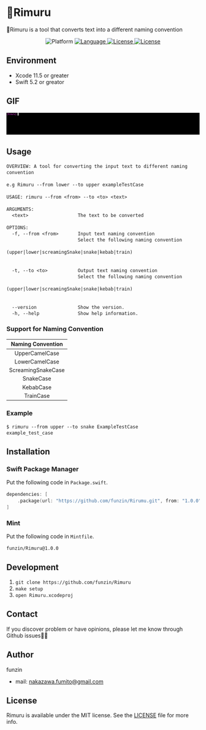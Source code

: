# 🧊Rimuru
🧊Rimuru is a tool that converts text into a different naming convention

<p align="center">
  <img src="http://img.shields.io/badge/platform-mac-blue.svg?style=flat" alt="Platform" />
  <a href="https://developer.apple.com/swift">
    <img src="http://img.shields.io/badge/Swift-5.2-brightgreen.svg?style=flat" alt="Language">
  </a>
  <a href="./LICENSE">
    <img src="https://img.shields.io/github/license/funzin/Rimuru" alt="License" />
  </a>
  <a href="https://twitter.com/_funzin">
    <img src="https://img.shields.io/badge/twitter-@_funzin-blue.svg" alt="License" />
  </a>
</p>

## Environment
- Xcode 11.5 or greater
- Swift 5.2 or greator

## GIF
![demo](Resources/gif/demo.gif)

## Usage
```
OVERVIEW: A tool for converting the input text to different naming convention

e.g Rimuru --from lower --to upper exampleTestCase

USAGE: rimuru --from <from> --to <to> <text>

ARGUMENTS:
  <text>                  The text to be converted

OPTIONS:
  -f, --from <from>       Input text naming convention
                          Select the following naming convention
                          (upper|lower|screamingSnake|snake|kebab|train)


  -t, --to <to>           Output text naming convention
                          Select the following naming convention
                          (upper|lower|screamingSnake|snake|kebab|train)


  --version               Show the version.
  -h, --help              Show help information.
```

### Support for Naming Convention
|Naming Convention|
|:-:|
|UpperCamelCase|
|LowerCamelCase|
|ScreamingSnakeCase|
|SnakeCase|
|KebabCase|
|TrainCase|

### Example
```
$ rimuru --from upper --to snake ExampleTestCase
example_test_case
```

## Installation
### Swift Package Manager
Put the following code in `Package.swift`.
```Package.swift
dependencies: [
    .package(url: "https://github.com/funzin/Rirumu.git", from: "1.0.0"),
]
```

### Mint
Put the following code in `Mintfile`.
```
funzin/Rimuru@1.0.0
```

## Development
1. `git clone https://github.com/funzin/Rimuru`
2. `make setup`
3. `open Rimuru.xcodeproj`

## Contact
If you discover problem or have opinions, please let me know through Github issues💁‍♂️

## Author
funzin
- mail: nakazawa.fumito@gmail.com

## License
Rimuru is available under the MIT license. See the [LICENSE](./LICENSE) file for more info.
